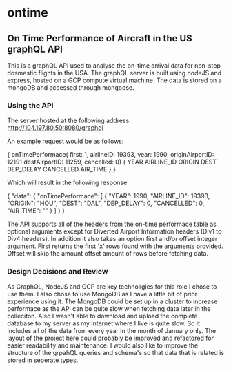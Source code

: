 # ontime
## On Time Performance of Aircraft in the US graphQL API

This is a graphQL API used to analyse the on-time arrival data for non-stop dosmestic flights in the USA. 
The graphQL server is built using nodeJS and express, hosted on a GCP compute virtual machine. The data is stored on a mongoDB 
and accessed through mongoose.  

### Using the API

The server hosted at the following address: http://104.197.80.50:8080/graphql

An example request would be as follows:

{
  onTimePerformace(
    first: 1,
    airlineID: 19393,
    year: 1990,
    originAirportID: 12191
    destAirportID: 11259,
    cancelled: 0)
    {
      YEAR
      AIRLINE_ID
      ORIGIN
      DEST
      DEP_DELAY
      CANCELLED
      AIR_TIME
  }
}

Which will result in the following response:

{
  "data": {
    "onTimePerformace": [
      {
        "YEAR": 1990,
        "AIRLINE_ID": 19393,
        "ORIGIN": "HOU",
        "DEST": "DAL",
        "DEP_DELAY": 0,
        "CANCELLED": 0,
        "AIR_TIME": ""
      }
    ]
  }
}

The API supports all of the headers from the on-time performace table as optional arguments except 
for Diverted Airport Information headers (Div1 to Div4 headers). In addition it also takes an option 
first and/or offset integer argument. First returns the first 'x' rows found with the arguments provided.
Offset will skip the amount offset amount of rows before fetching data.

### Design Decisions and Review

As GraphQL, NodeJS and GCP are key technoligies for this role I chose to use them. I also chose to use MongoDB 
as I have a little bit of prior experience using it. The MongoDB could be set up in a cluster to increase performace 
as the API can be quite slow when fetching data later in the colleciton. Also I wasn't able to download and upload the complete
database to my server as my Internet where I live is quite slow. So it includes all of the data from every year in the month 
of January only. The layout of the project here could probably be improved and refactored for easier readability and maintenance.
I would also like to improve the structure of the grpahQL queries and schema's so that data that is related is stored in seperate types.


